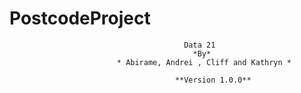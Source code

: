 #                                        PostcodeProject

                                           Data 21
                                             *By*
                            * Abirame, Andrei , Cliff and Kathryn *

                                         **Version 1.0.0**

